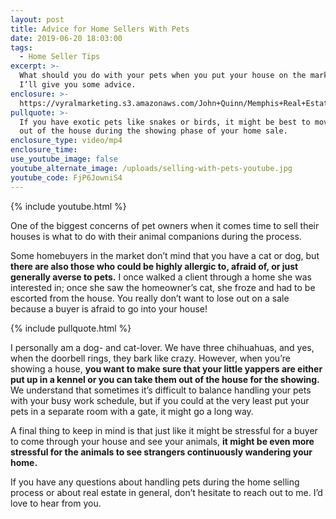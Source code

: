 ```yaml
---
layout: post
title: Advice for Home Sellers With Pets
date: 2019-06-20 18:03:00
tags:
  - Home Seller Tips
excerpt: >-
  What should you do with your pets when you put your house on the market? Today
  I’ll give you some advice.
enclosure: >-
  https://vyralmarketing.s3.amazonaws.com/John+Quinn/Memphis+Real+Estate-+Advice+for+Home+Sellers+With+Pets.mp4
pullquote: >-
  If you have exotic pets like snakes or birds, it might be best to move them
  out of the house during the showing phase of your home sale.
enclosure_type: video/mp4
enclosure_time:
use_youtube_image: false
youtube_alternate_image: /uploads/selling-with-pets-youtube.jpg
youtube_code: FjP6JowniS4
---
```


{% include youtube.html %}

One of the biggest concerns of pet owners when it comes time to sell their houses is what to do with their animal companions during the process.

Some homebuyers in the market don’t mind that you have a cat or dog, but **there are also those who could be highly allergic to, afraid of, or just generally averse to pets.** I once walked a client through a home she was interested in; once she saw the homeowner’s cat, she froze and had to be escorted from the house. You really don’t want to lose out on a sale because a buyer is afraid to go into your house\!

{% include pullquote.html %}

I personally am a dog- and cat-lover. We have three chihuahuas, and yes, when the doorbell rings, they bark like crazy. However, when you’re showing a house, **you want to make sure that your little yappers are either put up in a kennel or you can take them out of the house for the showing.** We understand that sometimes it’s difficult to balance handling your pets with your busy work schedule, but if you could at the very least put your pets in a separate room with a gate, it might go a long way.

A final thing to keep in mind is that just like it might be stressful for a buyer to come through your house and see your animals, **it might be even more stressful for the animals to see strangers continuously wandering your home.**

If you have any questions about handling pets during the home selling process or about real estate in general, don’t hesitate to reach out to me. I’d love to hear from you.